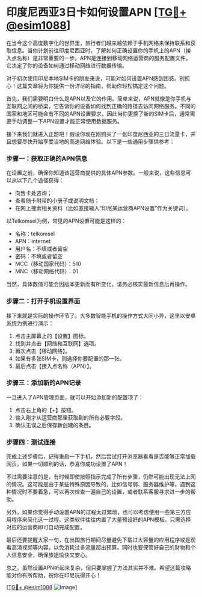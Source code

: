 # 印度尼西亚3日卡如何设置APN [[TG💪+ @esim1088](https://t.me/s/esim1088)]

在当今这个高度数字化的世界里，旅行者们越来越依赖于手机网络来保持联系和获取信息。当你计划前往印度尼西亚时，了解如何正确设置你的手机上的APN（接入点名称）是非常重要的一步。APN是连接到移动网络运营商的服务配置文件，它决定了你的设备如何通过移动网络进行数据传输。

对于初次使用印尼本地SIM卡的朋友来说，可能对如何设置APN感到困惑。别担心！这篇文章将为你提供一份详尽的指南，帮助你轻松搞定这个问题。

首先，我们需要明白什么是APN以及它的作用。简单来说，APN就像是你手机与互联网之间的桥梁，它告诉你的设备如何找到正确的路径去访问网络服务。不同的国家和地区可能会有不同的APN设置要求，因此当你更换了新的SIM卡后，通常需要手动调整一下APN设置才能正常使用数据服务。

接下来我们就进入正题吧！假设你现在刚购买了一张印度尼西亚的三日流量卡，并且想要尽快开始享受当地的高速网络体验。以下是一些通用步骤供参考：

### 步骤一：获取正确的APN信息

在设置之前，确保你知道该运营商提供的具体APN参数。一般来说，这些信息可以从以下几个途径获得：
- 向售卡处咨询；
- 查看随卡附带的小册子或说明文档；
- 在网上搜索相关资料（比如直接输入“印尼某运营商APN设置”作为关键词）。

以Telkomsel为例，常见的APN设置可能是这样的：
- 名称：telkomsel
- APN：internet
- 用户名：不填或者留空
- 密码：不填或者留空
- MCC（移动国家代码）：510
- MNC（移动网络代码）：01

当然，具体数值可能会因版本更新而有所变化，请务必核实最新信息后再操作。

### 步骤二：打开手机设置界面

接下来就是实际的操作环节了。大多数智能手机的操作方式大同小异，这里以安卓系统为例进行演示：

1. 点击主屏幕上的【设置】图标。
2. 找到并点击【网络和互联网】选项。
3. 再次点击【移动网络】。
4. 如果有多张SIM卡，则选择你要配置的那一张。
5. 最后点击【接入点名称（APN）】。

### 步骤三：添加新的APN记录

一旦进入了APN管理页面，就可以开始添加新的配置项了：

1. 点击右上角的【+】按钮。
2. 输入刚才从运营商那里获取到的所有必要字段。
3. 确认无误之后保存新创建的条目。

### 步骤四：测试连接

完成上述步骤后，记得重启一下手机，然后尝试打开浏览器看看是否能够正常加载网页。如果一切顺利的话，恭喜你成功设置了APN！

不过需要注意的是，有时候即使按照指示完成了所有步骤，仍然可能出现无法上网的情况。这可能是由于某些特殊原因导致的，比如信号弱、服务器维护等。遇到这种情况时不要着急，可以再次检查一遍自己的设置，或者联系客服寻求进一步的帮助。

另外，如果你觉得手动设置APN的过程太过繁琐，也可以考虑使用一些第三方应用程序来简化这一过程。这类软件往往内置了大量预设好的APN模板，只需选择对应的运营商即可自动完成配置。

最后还要提醒大家一句，在出国旅行期间尽量避免下载过大容量的应用程序或是观看高清视频等内容，以免消耗过多流量超出预算。同时也要保管好自己的财物和个人信息安全，确保旅途愉快又安心。

总之，虽然设置APN听起来复杂，但只要掌握了方法其实并不难。希望这篇攻略能对你有所帮助，祝你在印尼玩得开心！

[[TG💪+ @esim1088](https://t.me/s/esim1088) ![Image](https://i.postimg.cc/4NQfJmqS/Snipaste-2025-05-13-00-14-12.png)]
